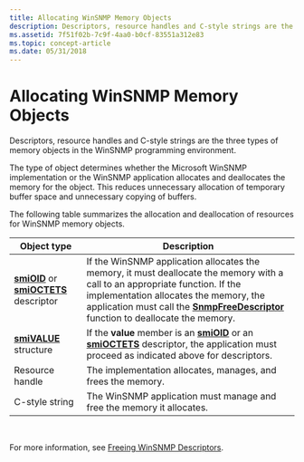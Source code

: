 ```yaml
---
title: Allocating WinSNMP Memory Objects
description: Descriptors, resource handles and C-style strings are the three types of memory objects in the WinSNMP programming environment.
ms.assetid: 7f51f02b-7c9f-4aa0-b0cf-83551a312e83
ms.topic: concept-article
ms.date: 05/31/2018
---
```


# Allocating WinSNMP Memory Objects

Descriptors, resource handles and C-style strings are the three types of memory objects in the WinSNMP programming environment.

The type of object determines whether the Microsoft WinSNMP implementation or the WinSNMP application allocates and deallocates the memory for the object. This reduces unnecessary allocation of temporary buffer space and unnecessary copying of buffers.

The following table summarizes the allocation and deallocation of resources for WinSNMP memory objects.



| Object type                                                                   | Description                                                                                                                                                                                                                                                                          |
|-------------------------------------------------------------------------------|--------------------------------------------------------------------------------------------------------------------------------------------------------------------------------------------------------------------------------------------------------------------------------------|
| [**smiOID**](/windows/desktop/api/Winsnmp/ns-winsnmp-smioid) or [**smiOCTETS**](/windows/desktop/api/Winsnmp/ns-winsnmp-smioctets) descriptor | If the WinSNMP application allocates the memory, it must deallocate the memory with a call to an appropriate function. If the implementation allocates the memory, the application must call the [**SnmpFreeDescriptor**](/windows/desktop/api/Winsnmp/nf-winsnmp-snmpfreedescriptor) function to deallocate the memory. |
| [**smiVALUE**](/windows/desktop/api/Winsnmp/ns-winsnmp-smivalue) structure                                    | If the **value** member is an [**smiOID**](/windows/desktop/api/Winsnmp/ns-winsnmp-smioid) or an [**smiOCTETS**](/windows/desktop/api/Winsnmp/ns-winsnmp-smioctets) descriptor, the application must proceed as indicated above for descriptors.                                                                                                     |
| Resource handle                                                               | The implementation allocates, manages, and frees the memory.                                                                                                                                                                                                                         |
| C-style string                                                                | The WinSNMP application must manage and free the memory it allocates.                                                                                                                                                                                                                |



 

For more information, see [Freeing WinSNMP Descriptors](freeing-winsnmp-descriptors.md).

 

 





